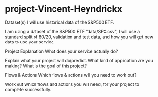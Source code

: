 # project-Vincent-Heyndrickx
Dataset(s)
I will use historical data of the S&P500 ETF.

I am using a dataset of the S&P500 ETF "data/SPX.csv", I will use a standard split of 80/20, validation and test data, and how you will get new data to use your service.

Project Explanation
What does your service actually do?

Explain what your project will do/predict. What kind of application are you making? What is the goal of this project?

Flows & Actions
Which flows & actions will you need to work out?

Work out which flows and actions you will need, for your project to complete successfully.